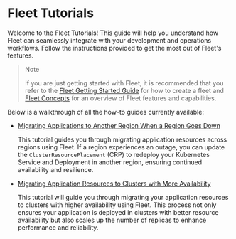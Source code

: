 # Fleet Tutorials

Welcome to the Fleet Tutorials! This guide will help you understand how Fleet can seamlessly integrate with your development and operations workflows. 
Follow the instructions provided to get the most out of Fleet's features.

> Note
>
> If you are just getting started with Fleet, it is recommended that you refer to the
> [Fleet Getting Started Guide](../../README.md) for how to create a fleet and [Fleet Concepts](../concepts/README.md)
> for an overview of Fleet features and capabilities.


Below is a walkthrough of all the how-to guides currently available:
* [Migrating Applications to Another Region When a Region Goes Down ](RegionMigrationDR.md)

  This tutorial guides you through migrating application resources across regions using Fleet. 
  If a region experiences an outage, you can update the `ClusterResourcePlacement` (CRP) to redeploy your Kubernetes Service 
  and Deployment in another region, ensuring continued availability and resilience.

* [Migrating Application Resources to Clusters with More Availability](MigrationWithOverrideDR.md)

  This tutorial will guide you through migrating your application resources to clusters with higher availability using Fleet. 
  This process not only ensures your application is deployed in clusters with better resource availability but also scales up the number of replicas to enhance performance and reliability.